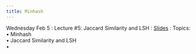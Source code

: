 ```yaml
---
title: Minhash
---
```


Wednesday Feb 5
: Lecture #5: Jaccard Similarity and LSH
  : [Slides](https://docs.google.com/presentation/d/1-eim-4u68PIQaiU_uhv7M__ArYaV96Jm/edit?usp=sharing&ouid=107445138954532774881&rtpof=true&sd=true)
: Topics: <br> &#x2022; Minhash <br> &#x2022; Jaccard Similarity and LSH <br> &#x2022;  


